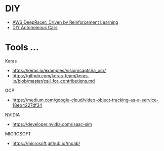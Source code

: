 # DIY
* [AWS DeepRacer: Driven by Reinforcement Learning](https://www.aws.training/Details/eLearning?id=32143)
* [DIY Autonomous Cars](https://diyrobocars.com/)
  
# Tools ...

Keras
* https://keras.io/examples/vision/captcha_ocr/
* https://github.com/keras-team/keras-io/blob/master/call_for_contributions.md

GCP
* https://medium.com/google-cloud/video-object-tracking-as-a-service-18eb4227df34

NVIDIA
* https://developer.nvidia.com/isaac-sim

MICROSOFT
* https://microsoft.github.io/moab/
